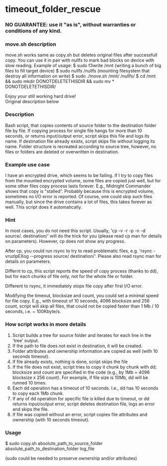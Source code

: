 # timeout_folder_rescue

<h3>NO GUARANTEE: use it "as is", without warranties or conditions of any kind.</h3>

<h3>move.sh description</h3>
move.sh works same as copy.sh but deletes original files after successfull copy. You can use it in pair with nullfs to mark bad blocks on device with slow reading.  
Example of usage:
$ sudo f3write /mnt    (writing a bunch of big files to fill target device)
$ sudo nullfs /nullfs  (mounting filesystem that destroy all information on write)
$ sudo ./move.sh /mnt/ /nullfs/
$ cd /mnt && sudo mkdir DONOTDELETETHISDIR && sudo mv * DONOTDELETETHISDIR/

Enjoy your still working hard drive!  
Original description below

<h3>Description</h3>

Bash script, that copies contents of source folder to the destination folder file by file. If copying process for single file hangs for more than 10 seconds, or returns input/output error, script skips this file and logs its name. If destination file already exists, script skips file without logging its name. Folder structure is recreated according to source tree, however, no files or folders are deleted or overwritten in destination.

<h3>Example use case</h3>

I have an encrypted drive, which seems to be failing. If I try to copy files from the mounted encrypted volume, some files are copied just well, but for some other files copy process lasts forever. E.g., Midnight Commander shows that copy is "stalled". Probably because this is encrypted volume, sometimes no I/O error is reported. Of course, one could skip such files manually, but since the drive contains a lot of files, this takes forever as well. This script does it automatically.

<h3>Hint</h3>

In most cases, you do not need this script. Usually, 'cp -v -r -p -n -d source/. destination/' will do the trick for you (please read cp man for details on parameters). However, cp does not show any progress.

After cp, you could run rsync to try to read problematic files, e.g. 'rsync -vruzlpEXog --progress source/ destination/'. Please also read rsync man for details on parameters.

Differnt to cp, this script reports the speed of copy process (thanks to dd), but for each chunks of file only, not for the whole file or folder. 

Different to rsync, it immediately stops file copy after first I/O error.

Modifying the timeout, blocksize and count, you could set a minimal speed for file copy. E.g., with timeout of 10 seconds, 4096 blocksize and 256 count, script will skip all files, that could not be copied faster than 1 Mb / 10 seconds, i.e. ~ 100Kbyte/s.

<h3>How script works in more details</h3>

1. Script builds a tree for source folder and iterates for each line in the 'tree' output.
2. If the path to file does not exist in destination, it will be created.
4. Folder attributes and ownership information are copied as well (with 10 seconds timeout).
5. If file already exists, nothing is done, script skips the file
6. If the file does not exist, script tries to copy it chunk by chunk with dd; blocksize and count are specified in the code (e.g., by 1Mb = 4096 blocksize x 256 count). For example, if file size is 10Mb, dd will be runned 10 times.
7. Each dd operation has a timeout of 10 seconds. I.e., dd has 10 seconds to copy each 1Mb chunk.
8. If any of dd operation for specific file is killed due to timeout, or dd returns input/output error, script deletes destination file, logs an error and skips the file.
9. If file was copied without an error, script copies file attributes and ownership (with 10 seconds timeout).

<h3>Usage</h3>

$ sudo copy.sh absolute_path_to_source_folder absolute_path_to_destination_folder log_file

(sudo could be needed to preserve ownership and/or attributes)
